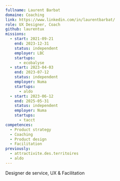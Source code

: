 ```yaml
---
fullname: Laurent Barbat
domaine: Coaching
link: https://www.linkedin.com/in/laurentbarbat/
role: UX Designer, Coach
github: laurentux
missions:
  - start: 2021-09-21
    end: 2023-12-31
    status: independent
    employer: LBC
    startups:
      - ecobalyse
  - start: 2023-04-03
    end: 2023-07-12
    status: independent
    employer: Numa
    startups:
      - aldo
  - start: 2023-06-12
    end: 2025-05-31
    status: independent
    employer: Numa
    startups:
      - tacct
competences:
  - Product strategy
  - Coaching
  - Product design
  - Facilitation
previously:
  - attractivite.des.territoires
  - aldo
---
```

Designer de service, UX & Facilitation